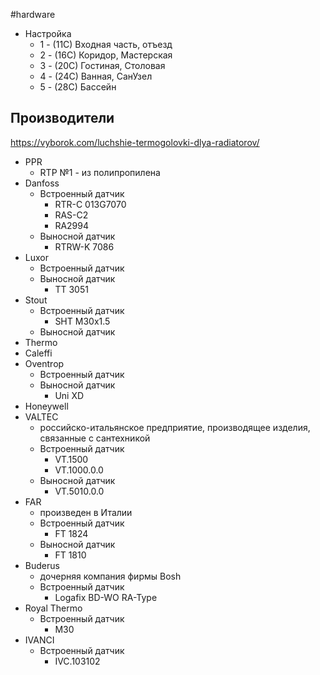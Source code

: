 #hardware 

- Настройка
	- 1 - (11C) Входная часть, отъезд
	- 2 - (16C) Коридор, Мастерская
	- 3 - (20C) Гостиная, Столовая
	- 4 - (24C) Ванная, СанУзел
	- 5 - (28C) Бассейн

## Производители
https://vyborok.com/luchshie-termogolovki-dlya-radiatorov/

- PPR
	- RTP №1 - из полипропилена
- Danfoss
	- Встроенный датчик
		- RTR-C 013G7070
		- RAS-C2
		- RA2994
	- Выносной датчик
		- RTRW-K 7086
- Luxor
	- Встроенный датчик
	- Выносной датчик
		- TT 3051
- Stout
	- Встроенный датчик
		- SHT М30х1.5
	- Выносной датчик
- Thermo
- Caleffi
- Oventrop
	- Встроенный датчик
	- Выносной датчик
		- Uni XD
- Honeywell
- VALTEC
	- российско-итальянское предприятие, производящее изделия, связанные с сантехникой
	- Встроенный датчик
		- VT.1500
		- VT.1000.0.0
	- Выносной датчик
		- VT.5010.0.0
- FAR
	- произведен в Италии
	- Встроенный датчик
		- FT 1824
	- Выносной датчик
		- FT 1810
- Buderus
	- дочерняя компания фирмы Bosh
	- Встроенный датчик
		- Logafix BD-WO RA-Type
- Royal Thermo
	- Встроенный датчик
		- M30
- IVANCI
	- Встроенный датчик
		- IVC.103102